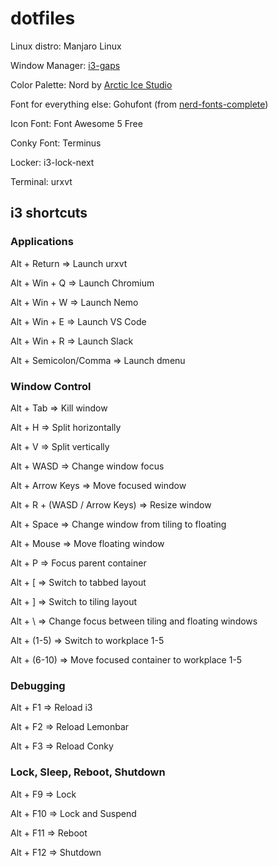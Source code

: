 # dotfiles

Linux distro: Manjaro Linux

Window Manager: [i3-gaps](https://github.com/Airblader/i3) 

Color Palette: Nord by [Arctic Ice Studio](https://www.github.com/arcticicestudio/nord)

Font for everything else: Gohufont (from [nerd-fonts-complete](https://aur.archlinux.org/packages/nerd-fonts-complete/))

Icon Font: Font Awesome 5 Free

Conky Font: Terminus

Locker: i3-lock-next

Terminal: urxvt

## i3 shortcuts
### Applications
Alt + Return => Launch urxvt

Alt + Win + Q => Launch Chromium

Alt + Win + W => Launch Nemo 

Alt + Win + E => Launch VS Code 

Alt + Win + R => Launch Slack

Alt + Semicolon/Comma => Launch dmenu 

### Window Control
Alt + Tab => Kill window

Alt + H => Split horizontally

Alt + V => Split vertically

Alt + WASD => Change window focus

Alt + Arrow Keys => Move focused window

Alt + R + (WASD / Arrow Keys) => Resize window

Alt + Space => Change window from tiling to floating

Alt + Mouse => Move floating window

Alt + P => Focus parent container

Alt + [ => Switch to tabbed layout

Alt + ] => Switch to tiling layout

Alt + \ => Change focus between tiling and floating windows

Alt + (1-5) => Switch to workplace 1-5

Alt + (6-10) => Move focused container to workplace 1-5

### Debugging
Alt + F1 => Reload i3

Alt + F2 => Reload Lemonbar

Alt + F3 => Reload Conky

### Lock, Sleep, Reboot, Shutdown
Alt + F9 => Lock

Alt + F10 => Lock and Suspend

Alt + F11 => Reboot

Alt + F12 => Shutdown
